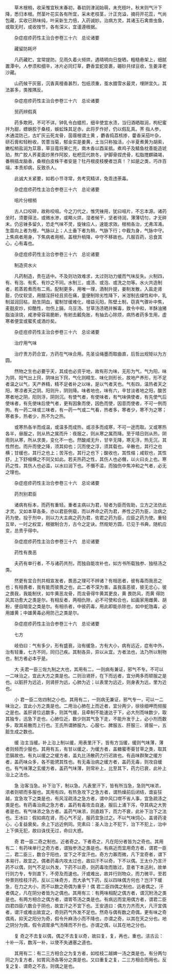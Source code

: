 <!-- { "loadSidebar": true } -->
　　草木根梢，收采惟宜秋末春初，春初则津润始萌，未充枝叶。秋末则气汁下降，悉归本根。然茎叶花实各有所宜，采未老枝茎，汁正充溢，摘将开花蕊，气尚包藏，实收已熟味纯，叶采新生力倍，入药诚妙。治病方灵，其诸玉石禽兽虫鱼，或取无时，或收按节，各有深义，宜谨遵根据。

　　杂症痘疹药性主治合参卷三十六　总论诸要

　　藏留防耗坏

　　凡药藏贮，宜常提防。见雨久着火频烘，遇晴明向日旋晒，粗糙悬架上，细腻置潭中。人参须和细辛，冰片必同灯草，麝香宜蛇皮裹，硼砂共绿豆收，生姜泽老沙藏。

　　山药候干灰窑，沉香真檀香甚烈，包纸须重，茧水腊雪水最灵，埋阱宜久。其法甚多，类推隅反。

　　杂症痘疹药性主治合参卷三十六　总论诸要

　　贸药辨假真

　　药多欺罔，不可不详。钟乳令白蜡煎，细辛使宜水渍，当归酒晒取润，枸杞蜜拌为甜，螵蛸胶于桑枝，蜈蚣珠其足赤，此将歹作好，仍以假乱真。荠 指人参，木通混防己，古圹灰云死龙骨，茵蓿根谓土黄 ，麝香捣荔核掺，藿香采茄叶杂，研石膏和轻粉收，苦薏当菊，郁金实是姜黄，土当只称独活，小半夏煮黄为胡索，嫩松梢盐润为苁蓉，草豆蔻将果仁充，南木香以酉呆抵。煮鸡子及鲭鱼枕善能造琥珀，熬广胶人荞麦面炒黑作阿胶，枇杷蕊代款冬，驴脚骨捏虎骨，松脂搅麒磷竭，番稍插龙脑香，桑根白皮株干者安是？牡丹根皮枝梗者岂真！？如是之类，巧诈百端，本责却病，反致杀人。

　　此诚大关紧要，如若小节寻常，务考究精详，免乖违荼毒。

　　杂症痘疹药性主治合参卷三十六　总论诸要

　　咀片分根梢

　　古人口咬碎，故称咬咀。今之刀代之，惟凭锉用，犹曰咀片，不忘本源。诸药坐时，须要得法，或微水渗，或略火烘，湿者候干，坚者待润，薄薄切匀，才无碎末。仍忌锉多留久，恐走气味不灵，旋锉应人，速能求效。根梢各治，尤弗浑淆。生苗向上者为根，气脉以上；人土垂下者为稍，气脉下行；中截为身，气脉中守。上焦病者用身，下焦病者用梢，盖根升梢降，中守不移故也。凡服百药，忌食其心，心有毒也。

　　杂症痘疹药性主治合参卷三十六　总论诸要

　　制造资水火

　　凡药制造，贵在适中。不及则功效难求，太过则功力缓而气味反失。火制四，有、有泡、有炙、有炒之不同。水制三，或渍、或泡、或洗之勿等。水火共造制者，若蒸若煮而有二焉。配制更多，用唯一理，酒制升提，姜制发散，入盐走肾脏，仍仗软坚，用醋淫肝经且资在痛，童便制除劣性降下，米泔制去燥性和中，乳制滋润回枯，助生阴血，蜜制甘缓难化，增益元阳，陈壁土制，窃真气骤补中焦，麦麸皮炒，抑酷性，勿伤上膈，乌豆汤、甘草汤渍晒并解毒，致令中和，羊酥油猪脂油涂烧，咸渗骨容易脆断，有剜去瓤免胀，有抽去心除烦，病热者药多生用，虚寒者便宜或蜜炙或酒炒矣。

　　杂症痘疹药性主治合参卷三十六　总论诸要

　　治疗用气味

　　治疗贵方药合宜，方药在气味合用。先圣设绳墨而取曲直，后哲出规矩以为方圆。

　　然物之生也必要乎天，其成也必资乎地，故有形为味，无形为气，气为阳，味为阴，阳气出上窍，阴味出下窍，气化则精生、味化则形长，故地产养形，形不足者温之以气，天产养精，精不足者补之以味，是以气者天也。气有四，温热者天之阳，寒凉者天之阴。阳则升，阴则降。味者地也，味有六，辛甘淡者地之阳，酸苦寒者地之阴，阳则浮，阴则沉。有使气者，有使味者，有气味俱使者，有先使气后使味者，有先使味后使气者，更有因象而使，因色而使，因意而使者，不可一例而拘。有一药二味或三味者，有一药一气或二气看，热者多，寒者少，寒不为之寒；寒者多，热者少，热不为之热。

　　或寒热各半而成温，或温多而成热，或凉多而成寒，不可一途而取。又或寒热各半，昼服之，则从热之属而升：夜服之，则从寒之属而降。至于晴日则从热，阴雨则从寒，所从求类，变化不一也。然酸咸无升，甘辛无降，寒无浮，热无沉，其性然也。而升而使之降，须其抑也；沉而使之浮，须其载也。辛散也，其行之也横；甘缓也，其行之也上；苦泻也，其行之也下；酸收也，其性缩；咸软也，其性舒，上下舒缩横之不同又如此。若夫热药之性，其伤人也必僭，以火曰炎上也。寒药之性，其伤人也必滥，以水曰润下也。不僭不滥，而独伤中焦冲和之气者，必无之理也。

　　杂症痘疹药性主治合参卷三十六　总论诸要

　　药剂别君臣

　　诸病有标本，而药有重轻。重者主病以为君，轻者为臣而佐助，立方之法仿此才灵。又如本草各条，亦以君臣例载，而以养命之药为君，养性之药为臣，治病之药为使。投于剂中，则以力大主病之药为君，佐君之药为臣，应臣之药为使。重轻互举，一时之权宜，根据制合方，古今之定诀。然规矩方圆，已见于书典，随机应变，总贵乎得中。

　　杂症痘疹药性主治合参卷三十六　总论诸要

　　药性有畏恶

　　夫药有单行者，不与诸药共剂，而独自能攻补也，如方书所载独参、独桔汤之类。

　　然更有宜合剂共相宣发者，畏恶之理可不辨诸？有相恶者，彼有毒而我恶之也；有相畏者，我有能而彼畏之也，此二者不深为害。盖我虽恶彼，彼无忿心，彼之畏我，我能制伏，如牛黄恶龙骨，而龙骨得牛黄其更良，黄 畏防风，而黄 得防风其功愈大之类是尔。有相反者，两相仇隙，必不可使和合也，如画家用雌黄、胡粉，便自暗变之类是尔。有相杀者，中彼药毒，用此即能杀除也，如中蛇虺毒，必用雄黄；中雄黄毒必用防己之类是尔。

　　杂症痘疹药性主治合参卷三十六　总论诸要

　　七方

　　岐伯曰：气有多少，形有盛衰，治有缓急，方有大小，病有远近，症有中外，治有轻重，七方不同，同归己疾。其制各异，异以从宜。方者法也，法乃所以制物也，制方者必本乎是。

　　大 夫君一臣三佐九制之大也，其用有二，一则病有兼证，邪气不专。不可以一二味治之，宜此大方之类是也。二则治肾肝，在下而远者，宜分两多而顿服之是也。以脏肝为远近，则肾肝为远，心肺为近；以表里为远近，则身表为远，里为近也。

　　小 君一臣二佐四制之小也。其用有二，一则病无兼证，邪气专一，可以一二味治之，宜此小方之类是也。二用治心肺在上而近者，宜分两少，徐徐细呷而频服之是也。盖肝肾位远数多，则其气缓，且牵制不能速达于下，必大剂而味数少，取其独专，迅急下走也，心肺位近，数少则其气急下走，不能升发于上，必小剂而数多，取其易散而上行也。王氏所谓肺服九、心服七、脾服五、肝服三、肾服一，五脏生成之数也。

　　缓 治主当缓。补上治上制以缓，用表里汗下，皆有方当缓，缓则气味薄，薄者则频而少服也。其用有五，有甘以缓之，为缓方者，盖糖蜜枣葵甘草之类，取其恋膈故也。有丸以缓之之缓方者，盖丸比汤散药力行迟故也。有品味群聚之缓方者，盖药味众多，各不能骋其性也。有无毒治病之缓方者，盖药无毒，则攻自缓也。有气味薄之玄缓方者，盖药气味薄，则常补上，比至其下，药力已衰，此补上治上之法也。

　　急 治客当急。补下治下，制以急。凡表里汗下，皆有所当急，急则气味浓，浓者则顿而多服也。其用有四，有热急攻下之急方者，谓热燥前后闭结，谵妄狂越，宜急攻下之类是也，有风淫疏涤之急方者，谓中风口噤不省人事，宜急疏涤之类是也。有药毒治病之急方者，盖药有毒攻击自速，服后上涌下泻，夺其病之大势者是也。有气味浓之急方者。盖药气味浓，则直趋下，而力不衰，此补下治下之法也。王冰曰：假如病在肾，而心气不足，服药宜急过之。不以气味饲心、盖肾药凌心，心复益衰矣。余上下远近例同。完素曰：圣人治上不犯下，治下不犯上，治中上下俱无犯，故曰诛伐无过，命曰大惑。

　　奇 君一臣二奇之制也。近者奇之。下者奇之，凡在阳分者皆为之奇也。其用有二：有药味单行之奇方者，谓独参汤之类是也。有病近而宜用奇方者，谓君一臣二，君二臣三，数合于阳也，宜下之不宜汗也。奇方力寡而微，凡下宜奇者，谓下本易行，故宜之。偶者药毒内攻太过也，故曰汗不以奇，下不以偶。王太仆乃言汗药不以偶，则气不足以外发，下药不以奇，则药毒攻而致过，意者下本迅利，故单行则力专，专则直下，不旁及而速也。汗或难出，故并行则物众，而力微平。至若仲景则桂枝汗药，反以三味奇方，而大承气下药，反以四味偶方何也？岂汗下缓急，在力之大小，而不以数之奇偶为重乎！偶 君二臣四偶之制也。远者偶之，汗者偶之，凡在阴分者皆为之偶也。其用有三：有两味相配之偶方者，谓沉附汤之类是也。有两方相合之偶方者，谓胃苓汤之类是也。有病远而宜用偶方者，谓君二臣四君四臣六数合于阴也，故宜汗之不宜下也。王安道曰：偶方力齐而大，凡汗宜偶者，谓汗或难出故宜之，奇则药气外发不足也。然奇与偶有数之奇偶，更有味之奇偶焉，抑天之阳分为奇，假令升麻汤小而不降也，亦谓之奇，以其在天之分也。地之阴分为偶，假令调胃承气汤降而不升也。亦谓之偶，以其在地之分也。

　　复 奇之不去复以偶，偶之不去复以奇，故曰复，复，再也，重也。洁古云：十补一泻，数泻一补，以使不失通塞之道也。

　　其用有二：有二三方相合之为复方者，如桂枝二越婢一汤之类是也。有分两匀同之为复方者，如胃风汤各等分之类是也。又曰重复之复，二三方相合而用也。反复之复、谓奇之不去，则偶之是也。

